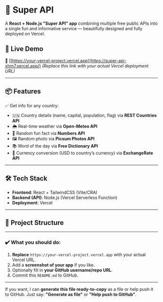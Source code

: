 # 🌟 Super API

A **React + Node.js "Super API" app** combining multiple free public APIs into a single fun and informative service — beautifully designed and fully deployed on Vercel.

## 🚀 Live Demo

🔗 [[https://your-vercel-project.vercel.app](https://super-api-xhm7.vercel.app/)
*(Replace this link with your actual Vercel deployment URL)*

---

## 📦 Features

✅ Get info for any country:

- 🇺🇳 Country details (name, capital, population, flag) via **REST Countries API**
- 🌦️ Real-time weather via **Open-Meteo API**
- 🔢 Random fun fact via **Numbers API**
- 🖼️ Random photo via **Picsum Photos API**
- 📚 Word of the day via **Free Dictionary API**
- 💱 Currency conversion (USD to country’s currency) via **ExchangeRate API**

---

## 🛠️ Tech Stack

- **Frontend**: React + TailwindCSS (Vite/CRA)
- **Backend (API)**: Node.js (Vercel Serverless Function)
- **Deployment**: Vercel

---

## 📁 Project Structure


---

### ✔️ What you should do:
1. **Replace** `https://your-vercel-project.vercel.app` with your actual Vercel URL.
2. Add a **screenshot of your app** if you like.
3. Optionally fill in **your GitHub username/repo URL**.
4. Commit this `README.md` to GitHub.

---

If you want, I can **generate this file ready-to-copy** as a file or help push it to GitHub.
Just say: **"Generate as file"** or **"Help push to GitHub"**.
